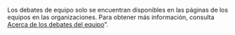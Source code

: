 Los debates de equipo solo se encuentran disponibles en las páginas de los equipos en las organizaciones. Para obtener más información, consulta [Acerca de los debates del equipo](/organizations/collaborating-with-your-team/about-team-discussions)".
